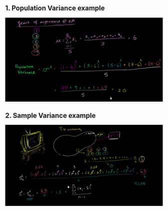 ## 1. Population Variance example
![](population-variance-formula.png)

## 2. Sample Variance example
![](sample-variance-formula.png)
